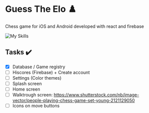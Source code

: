 # Guess The Elo :chess_pawn:
Chess game for iOS and Android developed with react and firebase

![My Skills](https://skillicons.dev/icons?i=react,firebase)

## Tasks :heavy_check_mark:
- [X] Database / Game registry
- [ ] Hiscores (Firebase) + Create account
- [ ] Settings (Color themes)
- [ ] Splash screen
- [ ] Home screen
- [ ] Walktrough screen: https://www.shutterstock.com/nb/image-vector/people-playing-chess-game-set-young-2121129050
- [ ] Icons on move buttons
